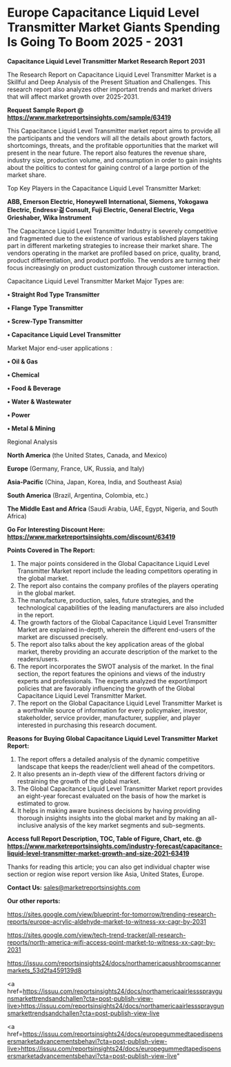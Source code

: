  # Europe Capacitance Liquid Level Transmitter Market Giants Spending Is Going To Boom 2025 - 2031

<strong>Capacitance Liquid Level Transmitter Market Research Report 2031</strong>

The Research Report on Capacitance Liquid Level Transmitter Market is a Skillful and Deep Analysis of the Present Situation and Challenges. This research report also analyzes other important trends and market drivers that will affect market growth over 2025-2031.

<strong>Request Sample Report @ <a href=https://www.marketreportsinsights.com/sample/63419>https://www.marketreportsinsights.com/sample/63419</a></strong>

This Capacitance Liquid Level Transmitter market report aims to provide all the participants and the vendors will all the details about growth factors, shortcomings, threats, and the profitable opportunities that the market will present in the near future. The report also features the revenue share, industry size, production volume, and consumption in order to gain insights about the politics to contest for gaining control of a large portion of the market share.

Top Key Players in the Capacitance Liquid Level Transmitter Market:

<strong>ABB, Emerson Electric, Honeywell International, Siemens, Yokogawa Electric, Endressᶫ걺 Consult, Fuji Electric, General Electric, Vega Grieshaber, Wika Instrument</strong>

The Capacitance Liquid Level Transmitter Industry is severely competitive and fragmented due to the existence of various established players taking part in different marketing strategies to increase their market share. The vendors operating in the market are profiled based on price, quality, brand, product differentiation, and product portfolio. The vendors are turning their focus increasingly on product customization through customer interaction.

Capacitance Liquid Level Transmitter Market Major Types are:

<strong>• Straight Rod Type Transmitter

• Flange Type Transmitter

• Screw-Type Transmitter

• Capacitance Liquid Level Transmitter</strong>

Market Major end-user applications :

<strong>• Oil & Gas

• Chemical

• Food & Beverage

• Water & Wastewater

• Power

• Metal & Mining</strong>

Regional Analysis

</u><strong><b>North America</b></strong> (the United States, Canada, and Mexico)

<strong><b>Europe </b></strong>(Germany, France, UK, Russia, and Italy)

<strong><b>Asia-Pacific</b></strong> (China, Japan, Korea, India, and Southeast Asia)

<strong><b>South America</b></strong> (Brazil, Argentina, Colombia, etc.)

<strong><b>The Middle East and Africa</b></strong> (Saudi Arabia, UAE, Egypt, Nigeria, and South Africa)

<strong>Go For Interesting Discount Here: <a href=https://www.marketreportsinsights.com/discount/63419>https://www.marketreportsinsights.com/discount/63419</a></strong>

<strong>Points Covered in The Report:</strong>
<ol>
  <li>The major points considered in the Global Capacitance Liquid Level Transmitter Market report include the leading competitors operating in the global market.</li>
  <li>The report also contains the company profiles of the players operating in the global market.</li>
  <li>The manufacture, production, sales, future strategies, and the technological capabilities of the leading manufacturers are also included in the report.</li>
  <li>The growth factors of the Global Capacitance Liquid Level Transmitter Market are explained in-depth, wherein the different end-users of the market are discussed precisely.</li>
  <li>The report also talks about the key application areas of the global market, thereby providing an accurate description of the market to the readers/users.</li>
  <li>The report incorporates the SWOT analysis of the market. In the final section, the report features the opinions and views of the industry experts and professionals. The experts analyzed the export/import policies that are favorably influencing the growth of the Global Capacitance Liquid Level Transmitter Market.</li>
  <li>The report on the Global Capacitance Liquid Level Transmitter Market is a worthwhile source of information for every policymaker, investor, stakeholder, service provider, manufacturer, supplier, and player interested in purchasing this research document.</li>
</ol>
<strong>Reasons for Buying Global Capacitance Liquid Level Transmitter Market Report:</strong>

<ol>
  <li>The report offers a detailed analysis of the dynamic competitive landscape that keeps the reader/client well ahead of the competitors.</li>
  <li>It also presents an in-depth view of the different factors driving or restraining the growth of the global market.</li>
  <li>The Global Capacitance Liquid Level Transmitter Market report provides an eight-year forecast evaluated on the basis of how the market is estimated to grow.</li>
  <li>It helps in making aware business decisions by having providing thorough insights insights into the global market and by making an all-inclusive analysis of the key market segments and sub-segments.</li>
</ol>
<strong>Access full Report Description, TOC, Table of Figure, Chart, etc. @ <a href=https://www.marketreportsinsights.com/industry-forecast/capacitance-liquid-level-transmitter-market-growth-and-size-2021-63419>https://www.marketreportsinsights.com/industry-forecast/capacitance-liquid-level-transmitter-market-growth-and-size-2021-63419</a></strong>


Thanks for reading this article; you can also get individual chapter wise section or region wise report version like Asia, United States, Europe.

<strong>Contact Us:</strong>
sales@marketreportsinsights.com

<strong>Our other reports:</strong>

<a href=https://sites.google.com/view/blueprint-for-tomorrow/trending-research-reports/europe-acrylic-aldehyde-market-to-witness-xx-cagr-by-2031>https://sites.google.com/view/blueprint-for-tomorrow/trending-research-reports/europe-acrylic-aldehyde-market-to-witness-xx-cagr-by-2031</a>

<a href=https://sites.google.com/view/tech-trend-tracker/all-research-reports/north-america-wifi-access-point-market-to-witness-xx-cagr-by-2031>https://sites.google.com/view/tech-trend-tracker/all-research-reports/north-america-wifi-access-point-market-to-witness-xx-cagr-by-2031</a>

<a href=https://issuu.com/reportsinsights24/docs/northamericapushbroomscannermarkets_53d2fa459139d8>https://issuu.com/reportsinsights24/docs/northamericapushbroomscannermarkets_53d2fa459139d8</a>

<a href=https://issuu.com/reportsinsights24/docs/northamericaairlessspraygunsmarkettrendsandchallen?cta=post-publish-view-live>https://issuu.com/reportsinsights24/docs/northamericaairlessspraygunsmarkettrendsandchallen?cta=post-publish-view-live</a>

<a href=https://issuu.com/reportsinsights24/docs/europegummedtapedispensersmarketadvancementsbehavi?cta=post-publish-view-live>https://issuu.com/reportsinsights24/docs/europegummedtapedispensersmarketadvancementsbehavi?cta=post-publish-view-live</a>"
